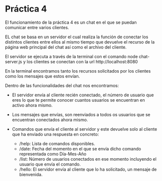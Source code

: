 # Práctica 4

El funcionamiento de la práctica 4 es un chat en el que se puedan comunicar entre varios clientes.

EL chat se basa en un servidor el cual realiza la función de conectar los distintos clientes entre ellos al mismo tiempo que devuelve el recurso de la página web principal del chat así como el archivo del cliente.

El servidor se ejecuta a través de la terminal con el comando node chat-server.js y los clientes se conectan con la url http://localhost:8080

En la terminal encontramos tanto los recursos solicitados por los clientes como los mensajes que estos envían.

Dentro de las funcionalidades del chat nos encontramos:

 - El servidor envía al cliente recién conectado, el número de usuario que eres lo que te permite conocer cuantos usuarios se encuentran en activo ahora mismo.

 - Los mensajes que envías, son reenviados a todos os usuarios que se encuentran conectados ahora mismo.

 - Comandos que envía el cliente al servidor y este devuelve solo al cliente que ha enviado una respuesta en concreto:
    - /help: Lista de comandos disponibles.
    - /date: Fecha del momento en el que se envía dicho comando representada como Día-Mes-Año
    - /list: Número de usuarios conectados en ese momento incluyendo el usuario que envía el comando.
    - /hello: El servidor envía al cliente que lo ha solicitado, un mensaje de bienvenida.
